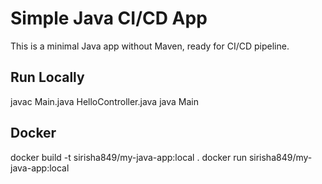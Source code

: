 # Simple Java CI/CD App

This is a minimal Java app without Maven, ready for CI/CD pipeline.

## Run Locally
javac Main.java HelloController.java
java Main

## Docker
docker build -t sirisha849/my-java-app:local .
docker run sirisha849/my-java-app:local

